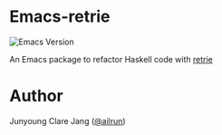 # Emacs-retrie
![Emacs Version](https://img.shields.io/badge/Emacs->=24.5-blue.svg)

An Emacs package to refactor Haskell code with [retrie](https://github.com/facebookincubator/retrie)

# Author

Junyoung Clare Jang ([@ailrun](https://github.com/Ailrun))
